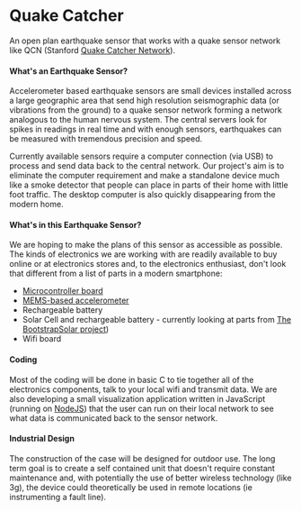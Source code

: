 Quake Catcher
=============

An open plan earthquake sensor that works with a quake sensor network like QCN (Stanford [Quake Catcher Network](http://qcn.stanford.edu/)).

#### What's an Earthquake Sensor? ####

Accelerometer based earthquake sensors are small devices installed across a large geographic area that send high resolution seismographic data (or vibrations from the ground) to a quake sensor network forming a network analogous to the human nervous system. The central servers look for spikes in readings in real time and with enough sensors, earthquakes can be measured with tremendous precision and speed. 

Currently available sensors require a computer connection (via USB) to process and send data back to the central network. Our project's aim is to eliminate the computer requirement and make a standalone device much like a smoke detector that people can place in parts of their home with little foot traffic. The desktop computer is also quickly disappearing from the modern home.

#### What's in this Earthquake Sensor? ####

We are hoping to make the plans of this sensor as accessible as possible. The kinds of electronics we are working with are readily available to buy online or at electronics stores and, to the electronics enthusiast, don't look that different from a list of parts in a modern smartphone:

 - [Microcontroller board](http://en.wikipedia.org/wiki/Microcontroller)
 - [MEMS-based accelerometer](http://en.wikipedia.org/wiki/Accelerometer)
 - Rechargeable battery
 - Solar Cell and rechargeable battery - currently looking at parts from [The BootstrapSolar project](http://www.bootstrapsolar.com/))
 - Wifi board

#### Coding ####

Most of the coding will be done in basic C to tie together all of the electronics components, talk to your local wifi and transmit data. We are also developing a small visualization application written in JavaScript (running on [NodeJS](https://github.com/joyent/node)) that the user can run on their local network to see what data is communicated back to the sensor network.

#### Industrial Design ####

The construction of the case will be designed for outdoor use. The long term goal is to create a self contained unit that doesn't require constant maintenance and, with potentially the use of better wireless technology (like 3g), the device could theoretically be used in remote locations (ie instrumenting a fault line).
